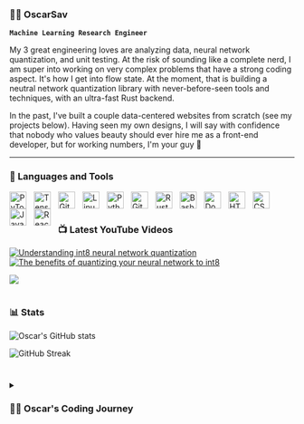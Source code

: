 ### 🏄‍♂️ OscarSav

**`Machine Learning Research Engineer`**

My 3 great engineering loves are analyzing data, neural network quantization, and unit testing. At the risk of sounding like a complete nerd, I am super into working on very complex problems that have a strong coding aspect. It's how I get into flow state. At the moment, that is building a neutral network quantization library with never-before-seen tools and techniques, with an ultra-fast Rust backend.

In the past, I've built a couple data-centered websites from scratch (see my projects below). Having seen my own designs, I will say with confidence that nobody who values beauty should ever hire me as a front-end developer, but for working numbers, I'm your guy 🤙

---

### 🧰 Languages and Tools

<img align="left" alt="PyTorch" width="30px" style="padding-right:10px;" src="https://cdn.jsdelivr.net/gh/devicons/devicon/icons/pytorch/pytorch-original.svg" />
<img align="left" alt="TensorFlow" width="30px" style="padding-right:10px;" src="https://cdn.jsdelivr.net/gh/devicons/devicon/icons/tensorflow/tensorflow-original.svg" />
<img align="left" alt="Git" width="30px" style="padding-right:10px;" src="https://cdn.jsdelivr.net/gh/devicons/devicon/icons/git/git-original.svg" />
<img align="left" alt="Linux" width="30px" style="padding-right:10px;" src="https://cdn.jsdelivr.net/gh/devicons/devicon/icons/linux/linux-original.svg" />
<img align="left" alt="Python" width="30px" style="padding-right:10px;" src="https://cdn.jsdelivr.net/gh/devicons/devicon/icons/python/python-plain.svg" />
<img align="left" alt="GitHub" width="30px" style="padding-right:10px;" src="https://cdn.jsdelivr.net/gh/devicons/devicon/icons/github/github-original.svg" />
<img align="left" alt="Rust" width="30px" style="padding-right:10px;" src="https://cdn.jsdelivr.net/gh/devicons/devicon/icons/rust/rust-plain.svg" />
<img align="left" alt="Bash" width="30px" style="padding-right:10px;" src="https://cdn.jsdelivr.net/gh/devicons/devicon/icons/bash/bash-original.svg" />
<img align="left" alt="Docker" width="30px" style="padding-right:10px;" src="https://cdn.jsdelivr.net/gh/devicons/devicon/icons/docker/docker-original.svg" />
<img align="left" alt="HTML" width="30px" style="padding-right:10px;" src="https://cdn.jsdelivr.net/gh/devicons/devicon/icons/html5/html5-plain.svg" />
<img align="left" alt="CSS" width="30px" style="padding-right:10px;" src="https://cdn.jsdelivr.net/gh/devicons/devicon/icons/css3/css3-plain.svg" />
<img align="left" alt="JavaScript" width="30px" style="padding-right:10px;" src="https://cdn.jsdelivr.net/gh/devicons/devicon/icons/javascript/javascript-plain.svg" />
<img align="left" alt="React" width="30px" style="padding-right:10px;" src="https://cdn.jsdelivr.net/gh/devicons/devicon/icons/react/react-original.svg" />

<br />

#

### 📺 Latest YouTube Videos

<!-- BEGIN YOUTUBE-CARDS -->
[![Understanding int8 neural network quantization](https://ytcards.demolab.com/?id=rzMs-wKQU_U&title=Understanding+int8+neural+network+quantization&lang=en&timestamp=1706473862&background_color=%230d1117&title_color=%23ffffff&stats_color=%23dedede&max_title_lines=1&width=250&border_radius=5 "Understanding int8 neural network quantization")](https://www.youtube.com/watch?v=rzMs-wKQU_U)
[![The benefits of quantizing your neural network to int8](https://ytcards.demolab.com/?id=-nIF6brEKjQ&title=The+benefits+of+quantizing+your+neural+network+to+int8&lang=en&timestamp=1706473016&background_color=%230d1117&title_color=%23ffffff&stats_color=%23dedede&max_title_lines=1&width=250&border_radius=5 "The benefits of quantizing your neural network to int8")](https://www.youtube.com/watch?v=-nIF6brEKjQ)
<!-- END YOUTUBE-CARDS -->

[<img src="https://custom-icon-badges.demolab.com/badge/-Subscribe%20For%20More-red?style=for-the-badge&logo=video&logoColor=white"/>](https://www.youtube.com/@NeuralNetworkQuantization?sub_confirmation=1)

#

### 📊 Stats

![Oscar's GitHub stats](https://github-readme-stats.vercel.app/api?username=OscarSav&show_icons=true&theme=gruvbox)

![GitHub Streak](https://streak-stats.demolab.com?user=OscarSav&theme=gruvbox&border_radius=4.5)

#

<details>
 <summary><h3>👨‍💻 Oscar's Coding Journey</h3></summary>
   I first got started in coding as a means of enabling me to do what I loved (and continue to love): data analysis. I go cuckoo for data, and coding was a way to enable gathering, transforming, and visualizing numbers. Over time I ended up using more and more advanced techniques, and when I was doing my PhD in neurotechnology, to tackle complex biological data, I had to start getting the big algorithms involved: Machine Learning. Before my PhD even ended, I started working as an ML Researcher, and grew to love ML for itself: understanding how it learns transforms, the subtleties of forward and backwards passes, and most of all, how it reacts when we throw a sackful of wrenches into the motor of the algorithm when we do quantization. At the moment, I'm excited to be educating others on neural network quantization and building my own quantization library, while continuing my journey of diving down into computational optimization, low-level languages such as Rust, and playing with various LLM use cases.

[youtube]: https://youtube.com/NeuralNetworkQuantization
